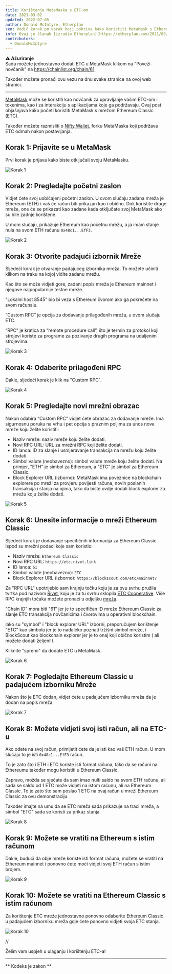 ```yaml
---
title: Korištenje MetaMaska s ETC-om
date: 2021-03-02
updated: 2022-07-05
author: Donald McIntyre, Etherplan
seo: Vodič korak po korak koji pokriva kako koristiti MetaMask s Ethereum Classicom za slanje ETC-a i interakciju s decentraliziranim aplikacijama.
info: Ovaj je članak [izradio Etherplan](https://etherplan.com/2021/03/02/how-to-connect-metamask-to-ethereum-classic/15512/). Za više Ethereum Classic vodiča, teorije i koncepata kriptovalute, pogledajte [etherplan.com](https://etherplan.com).
contributors:
  - DonaldMcIntyre
---
```


**⚠️ Ažuriranje**  
Sada možete jednostavno dodati ETC u MetaMask klikom na "Poveži-novčanik" na https://chainlist.org/chain/61

Također možete pronaći ovu vezu na dnu svake stranice na ovoj web stranici.

---

[MetaMask](https://metamask.io) može se koristiti kao novčanik za upravljanje vašim ETC-om i tokenima, kao i za interakciju s aplikacijama koje ga podržavaju. Ovaj post objašnjava kako početi koristiti MetaMask s mrežom Ethereum Classic (ETC).

Također možete razmisliti o [Nifty Wallet](https://chrome.google.com/webstore/detail/nifty-wallet/jbdaocneiiinmjbjlgalhcelgbejmnid?ucbcb=1), forku MetaMaska koji podržava ETC odmah nakon postavljanja.

## Korak 1: Prijavite se u MetaMask

Prvi korak je prijava kako biste otključali svoju MetaMasku.

![Korak 1](./01.png)

## Korak 2: Pregledajte početni zaslon

Vidjet ćete svoj uobičajeni početni zaslon. U ovom slučaju zadana mreža je Ethereum (ETH) i vaš će račun biti prikazan kao i obično. Dok koristite druge mreže, one će se prikazati kao zadane kada otključate svoj MetaMask ako su bile zadnje korištene.

U mom slučaju, prikazuje Ethereum kao početnu mrežu, a ja imam stanje nula na svom ETH računu `0x48c1...EfF3`.

![Korak 2](./02.png)

## Korak 3: Otvorite padajući izbornik Mreže

Sljedeći korak je otvaranje padajućeg izbornika mreža. To možete učiniti klikom na traku na kojoj vidite zadanu mrežu.

Kao što se može vidjeti gore, zadani popis mreža je Ethereum mainnet i njegove najpopularnije testne mreže.

"Lokalni host 8545" bio bi veza s Ethereum čvorom ako ga pokrećete na svom računalu.

“Custom RPC” je opcija za dodavanje prilagođenih mreža, u ovom slučaju ETC.

“RPC” je kratica za “remote procedure call”, što je termin za protokol koji strojevi koriste za programe za pozivanje drugih programa na udaljenim strojevima.

![Korak 3](./03.png)

## Korak 4: Odaberite prilagođeni RPC

Dakle, sljedeći korak je klik na "Custom RPC".

![Korak 4](./04.png)

## Korak 5: Pregledajte novi mrežni obrazac

Nakon odabira “Custom RPC” vidjet ćete obrazac za dodavanje mreže. Ima sigurnosnu poruku na vrhu i pet opcija s praznim poljima za unos nove mreže koju želite koristiti:

- Naziv mreže: naziv mreže koju želite dodati.
- Novi RPC URL: URL za mrežni RPC koji želite dodati.
- ID lanca: ID za slanje i usmjeravanje transakcija na mrežu koju želite dodati.
- Simbol valute (neobavezno): simbol valute mreže koju želite dodati. Na primjer, "ETH" je simbol za Ethereum, a "ETC" je simbol za Ethereum Classic.
- Block Explorer URL (izborno): MetaMask ima poveznice na blockchain explorere po mreži za provjeru povijesti računa, novih poslanih transakcija i stanja na njima, tako da biste ovdje dodali block explorer za mrežu koju želite dodati.

![Korak 5](./05.png)

## Korak 6: Unesite informacije o mreži Ethereum Classic

Sljedeći korak je dodavanje specifičnih informacija za Ethereum Classic. Ispod su mrežni podaci koje sam koristio:

- Naziv mreže: `Ethereum Classic`
- Novi RPC URL: `https://etc.rivet.link`
- ID lanca: `61`
- Simbol valute (neobavezno): `ETC`
- Block Explorer URL (izborno): `https://blockscout.com/etc/mainnet/`

Za "RPC URL" upotrijebio sam krajnju točku koju je za ovu svrhu pružila tvrtka pod nazivom [Rivet](https://rivet.link/), koju je za tu svrhu sklopila [ETC Cooperative](https://etccooperative.org). Više RPC krajnjih točaka možete pronaći u odjeljku [mreža](/network/endpoints).

"Chain ID" mora biti "61" jer je to specifičan ID mreže Ethereum Classic za slanje ETC transakcija novčanicima i čvorovima u operativni blockchain.

Iako su "symbol" i "block explorer URL" izborni, preporučujem korištenje "ETC" kao simbola jer je to nadaleko poznati tržišni simbol mreže, i BlockScout kao blockchain explorer jer je to onaj koji obično koristim ( ali možete dodati željeni!).

Kliknite "spremi" da dodate ETC u MetaMask.

![Korak 6](./06-rivet.png)

## Korak 7: Pogledajte Ethereum Classic u padajućem izborniku Mreže

Nakon što je ETC dodan, vidjet ćete u padajućem izborniku mreža da je dodan na popis mreža.

![Korak 7](./07.png)

## Korak 8: Možete vidjeti svoj isti račun, ali na ETC-u

Ako odete na svoj račun, primijetit ćete da je isti kao vaš ETH račun. U mom slučaju to je isti `0x48c1...EfF3` račun.

To je zato što i ETH i ETC koriste isti format računa, tako da se računi na Ethereumu također mogu koristiti u Ethereum Classic.

Zapravo, možda se sjećate da sam imao nulti saldo na svom ETH računu, ali sada se saldo od 1 ETC može vidjeti na istom računu, ali na Ethereum Classic. To je zato što sam poslao 1 ETC na ovaj račun u mreži Ethereum Classic za ovu demonstraciju.

Također imajte na umu da se ETC mreža sada prikazuje na traci mreža, a simbol "ETC" sada se koristi za prikaz stanja.

![Korak 8](./08.png)

## Korak 9: Možete se vratiti na Ethereum s istim računom

Dakle, budući da obje mreže koriste isti format računa, možete se vratiti na Ethereum mainnet i ponovno ćete moći vidjeti svoj ETH račun s istim brojem.

![Korak 9](./09.png)

## Korak 10: Možete se vratiti na Ethereum Classic s istim računom

Za korištenje ETC mreže jednostavno ponovno odaberite Ethereum Classic u padajućem izborniku mreža gdje ćete ponovno vidjeti svoja ETC stanja.

![Korak 10](./10.png)

//

Želim vam uspjeh u ulaganju i korištenju ETC-a!

---

** Kodeks je zakon **
